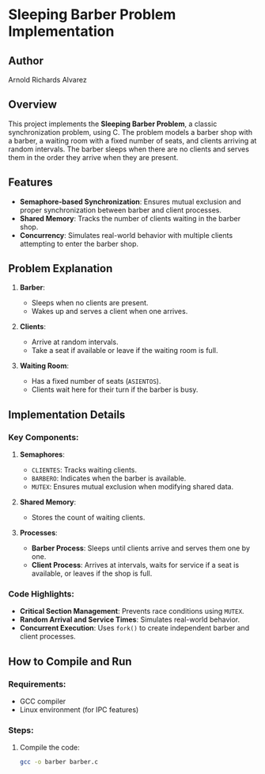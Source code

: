 # Sleeping Barber Problem Implementation

## Author
Arnold Richards Alvarez

## Overview
This project implements the **Sleeping Barber Problem**, a classic synchronization problem, using C. The problem models a barber shop with a barber, a waiting room with a fixed number of seats, and clients arriving at random intervals. The barber sleeps when there are no clients and serves them in the order they arrive when they are present.

## Features
- **Semaphore-based Synchronization**: Ensures mutual exclusion and proper synchronization between barber and client processes.
- **Shared Memory**: Tracks the number of clients waiting in the barber shop.
- **Concurrency**: Simulates real-world behavior with multiple clients attempting to enter the barber shop.

## Problem Explanation
1. **Barber**:
   - Sleeps when no clients are present.
   - Wakes up and serves a client when one arrives.

2. **Clients**:
   - Arrive at random intervals.
   - Take a seat if available or leave if the waiting room is full.

3. **Waiting Room**:
   - Has a fixed number of seats (`ASIENTOS`).
   - Clients wait here for their turn if the barber is busy.

## Implementation Details
### Key Components:
1. **Semaphores**:
   - `CLIENTES`: Tracks waiting clients.
   - `BARBERO`: Indicates when the barber is available.
   - `MUTEX`: Ensures mutual exclusion when modifying shared data.

2. **Shared Memory**:
   - Stores the count of waiting clients.

3. **Processes**:
   - **Barber Process**: Sleeps until clients arrive and serves them one by one.
   - **Client Process**: Arrives at intervals, waits for service if a seat is available, or leaves if the shop is full.

### Code Highlights:
- **Critical Section Management**: Prevents race conditions using `MUTEX`.
- **Random Arrival and Service Times**: Simulates real-world behavior.
- **Concurrent Execution**: Uses `fork()` to create independent barber and client processes.

## How to Compile and Run
### Requirements:
- GCC compiler
- Linux environment (for IPC features)

### Steps:
1. Compile the code:
   ```bash
   gcc -o barber barber.c
